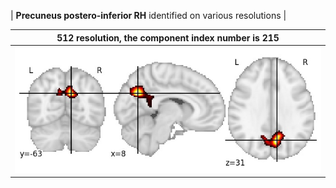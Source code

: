 


| **Precuneus postero-inferior RH** identified on various resolutions |

| 512 resolution, the component index number is 215|  
|:---:|  
| ![Component 512](../512/final/215.jpg "From component 512: Precuneus postero-inferior RH") |
